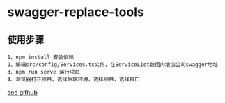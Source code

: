 # swagger-replace-tools

## 使用步骤
```
1、npm install 安装依赖
2、编辑src/config/Services.ts文件，在ServiceList数组内增加公司swagger地址
3、npm run serve 运行项目
4、浏览器打开项目，选择后端环境，选择项目，选择接口
```
 [see github](https://github.com/xietiansheng/swagger-replace-tools)

